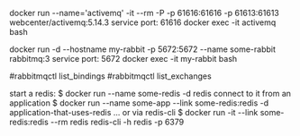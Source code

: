 docker run --name='activemq' -it --rm -P -p 61616:61616 -p 61613:61613 webcenter/activemq:5.14.3
service port: 61616
docker exec -it activemq bash




docker run -d --hostname my-rabbit -p 5672:5672 --name some-rabbit rabbitmq:3
service port: 5672
docker exec -it my-rabbit bash

#rabbitmqctl list_bindings
#rabbitmqctl list_exchanges




start a redis:
$ docker run --name some-redis -d redis
connect to it from an application
$ docker run --name some-app --link some-redis:redis -d application-that-uses-redis
... or via redis-cli
$ docker run -it --link some-redis:redis --rm redis redis-cli -h redis -p 6379